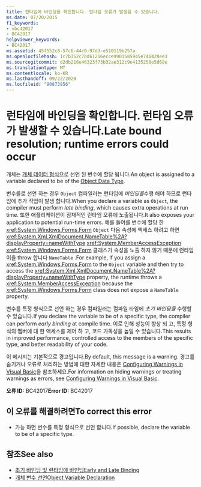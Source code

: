 ```yaml
---
title: 런타임에 바인딩을 확인합니다. 런타임 오류가 발생할 수 있습니다.
ms.date: 07/20/2015
f1_keywords:
- vbc42017
- BC42017
helpviewer_keywords:
- BC42017
ms.assetid: 45f552c8-57c6-44c0-97d3-e510119b257a
ms.openlocfilehash: 1c7b352c7bd61216ecce9901585945e740428ee3
ms.sourcegitcommit: d2db216e46323f73b32ae312c9e4135258e5d68e
ms.translationtype: MT
ms.contentlocale: ko-KR
ms.lasthandoff: 09/22/2020
ms.locfileid: "90873856"
---
```

# <a name="late-bound-resolution-runtime-errors-could-occur"></a><span data-ttu-id="fae46-102">런타임에 바인딩을 확인합니다. 런타임 오류가 발생할 수 있습니다.</span><span class="sxs-lookup"><span data-stu-id="fae46-102">Late bound resolution; runtime errors could occur</span></span>

<span data-ttu-id="fae46-103">개체는 [개체 데이터 형식](../data-types/object-data-type.md)으로 선언 된 변수에 할당 됩니다.</span><span class="sxs-lookup"><span data-stu-id="fae46-103">An object is assigned to a variable declared to be of the [Object Data Type](../data-types/object-data-type.md).</span></span>  
  
 <span data-ttu-id="fae46-104">변수를로 선언 하는 경우 `Object` 컴파일러는 런타임에 *바인딩을*수행 해야 하므로 런타임에 추가 작업이 발생 합니다.</span><span class="sxs-lookup"><span data-stu-id="fae46-104">When you declare a variable as `Object`, the compiler must perform *late binding*, which causes extra operations at run time.</span></span> <span data-ttu-id="fae46-105">또한 애플리케이션이 잠재적인 런타임 오류에 노출됩니다.</span><span class="sxs-lookup"><span data-stu-id="fae46-105">It also exposes your application to potential run-time errors.</span></span> <span data-ttu-id="fae46-106">예를 들어를 변수에 할당 한 <xref:System.Windows.Forms.Form> `Object` 다음 속성에 액세스 하려고 하면 <xref:System.Xml.XmlDocument.NameTable%2A?displayProperty=nameWithType> <xref:System.MemberAccessException> <xref:System.Windows.Forms.Form> 클래스가 속성을 노출 하지 않기 때문에 런타임이을 throw 합니다 `NameTable` .</span><span class="sxs-lookup"><span data-stu-id="fae46-106">For example, if you assign a <xref:System.Windows.Forms.Form> to the `Object` variable and then try to access the <xref:System.Xml.XmlDocument.NameTable%2A?displayProperty=nameWithType> property, the runtime throws a <xref:System.MemberAccessException> because the <xref:System.Windows.Forms.Form> class does not expose a `NameTable` property.</span></span>  
  
 <span data-ttu-id="fae46-107">변수를 특정 형식으로 선언 하는 경우 컴파일러는 컴파일 타임에 *초기 바인딩을* 수행할 수 있습니다.</span><span class="sxs-lookup"><span data-stu-id="fae46-107">If you declare the variable to be of a specific type, the compiler can perform *early binding* at compile time.</span></span> <span data-ttu-id="fae46-108">이로 인해 성능이 향상 되 고, 특정 형식의 멤버에 대 한 액세스를 제어 하 고, 코드 가독성을 높일 수 있습니다.</span><span class="sxs-lookup"><span data-stu-id="fae46-108">This results in improved performance, controlled access to the members of the specific type, and better readability of your code.</span></span>  
  
 <span data-ttu-id="fae46-109">이 메시지는 기본적으로 경고입니다.</span><span class="sxs-lookup"><span data-stu-id="fae46-109">By default, this message is a warning.</span></span> <span data-ttu-id="fae46-110">경고를 숨기거나 오류로 처리하는 방법에 대한 자세한 내용은 [Configuring Warnings in Visual Basic](/visualstudio/ide/configuring-warnings-in-visual-basic)을 참조하세요.</span><span class="sxs-lookup"><span data-stu-id="fae46-110">For information on hiding warnings or treating warnings as errors, see [Configuring Warnings in Visual Basic](/visualstudio/ide/configuring-warnings-in-visual-basic).</span></span>  
  
 <span data-ttu-id="fae46-111">**오류 ID:** BC42017</span><span class="sxs-lookup"><span data-stu-id="fae46-111">**Error ID:** BC42017</span></span>  
  
## <a name="to-correct-this-error"></a><span data-ttu-id="fae46-112">이 오류를 해결하려면</span><span class="sxs-lookup"><span data-stu-id="fae46-112">To correct this error</span></span>  
  
- <span data-ttu-id="fae46-113">가능 하면 변수를 특정 형식으로 선언 합니다.</span><span class="sxs-lookup"><span data-stu-id="fae46-113">If possible, declare the variable to be of a specific type.</span></span>  
  
## <a name="see-also"></a><span data-ttu-id="fae46-114">참조</span><span class="sxs-lookup"><span data-stu-id="fae46-114">See also</span></span>

- [<span data-ttu-id="fae46-115">초기 바인딩 및 런타임에 바인딩</span><span class="sxs-lookup"><span data-stu-id="fae46-115">Early and Late Binding</span></span>](../../programming-guide/language-features/early-late-binding/index.md)
- [<span data-ttu-id="fae46-116">개체 변수 선언</span><span class="sxs-lookup"><span data-stu-id="fae46-116">Object Variable Declaration</span></span>](../../programming-guide/language-features/variables/object-variable-declaration.md)
